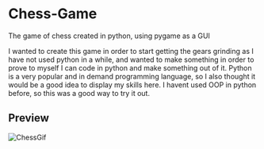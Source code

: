 # Chess-Game
The game of chess created in python, using pygame as a GUI

I wanted to create this game in order to start getting the gears grinding as I have not used python in a while, and wanted to make something in order to prove to myself I can code in python and make something out of it. Python is a very popular and in demand programming language, so I also thought it would be a good idea to display my skills here. I havent used OOP in python before, so this was a good way to try it out.

## Preview

![ChessGif](https://user-images.githubusercontent.com/60592017/143802635-3c75f169-8443-47a4-8cff-dd5ef0dc20da.gif)
